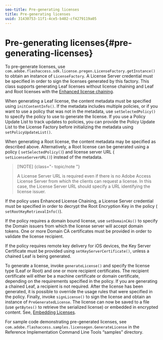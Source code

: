 ```yaml
---
seo-title: Pre-generating licenses
title: Pre-generating licenses
uuid: 31430753-11f1-4ce5-b402-cf4279119a05
---
```


# Pre-generating licenses{#pre-generating-licenses}

To pre-generate licenses, use `com.adobe.flashaccess.sdk.license.pregen.LicenseFactory.getInstance()` to obtain an instance of `LicenseFactory`. A License Server credential must be specified in order to sign the licenses generated by this factory. This class supports generating Leaf licenses without license chaining and Leaf and Root licenses with the [Enhanced license chaining](../../aaxs-protecting-content/content-introduction/content-usage-rules/content-other-policy-options/content-enhanced-license-chaining.md).

When generating a Leaf license, the content metadata must be specified using `initContentInfo()`. If the metadata includes multiple policies, or if you want to use a policy that was not in the metadata, use `setSelectedPolicy()` to specify the policy to use to generate the license. If you use a Policy Update List to track updates to policies, you can provide the Policy Update List to the License Factory before initializing the metadata using `setPolicyUpdateList()`.

When generating a Root license, the content metadata may be specified as described above. Alternatively, a Root license can be generated using a policy ( `setSelectedPolicy()`) and license server URL ( `setLicenseServerURL()`) instead of the metadata.

>[!NOTE] {class="- topic/note "}
>
>A License Server URL is required even if there is no Adobe Access License Server from which the clients can request a license. In this case, the License Server URL should specify a URL identifying the license issuer.

If the policy uses Enhanced License Chaining, a License Server credential must be specified in order to decrypt the Root Encryption Key in the policy ( `setRootKeyRetrievalInfo()`).

If the policy requires a domain bound license, use `setDomainCAs()` to specify the Domain issuers from which the license server will accept domain tokens. One or more Domain CA certificates must be provided in order to validate the license recipient.

If the policy requires remote key delivery for iOS devices, the Key Server Certificate must be provided using `setKeyServerCertificate()`, unless a chained Leaf is being generated.

To generate a license, invoke `generateLicense()` and specify the license type (Leaf or Root) and one or more recipient certificates. The recipient certificate will either be a machine certificate or domain certificate, depending on the requirements specified in the policy. If you are generating a chained Leaf, a recipient is not required. After the license has been generated, it is possible to override the usage rules that were specified in the policy. Finally, invoke `signLicense()` to sign the license and obtain an instance of `PreGeneratedLicense`. The license can now be saved to a file (use `getBytes()` to retrieve the serialized license) or embedded in encrypted content. See, [Embedding Licenses](../../aaxs-protecting-content/content-pre-generating-and-embedded-licenses/content-embedding-licenses.md).

For sample code demonstrating pre-generated licenses, see `com.adobe.flashaccess.samples.licensegen.GenerateLicense` in the Reference Implementation Command Line Tools “samples” directory. 
